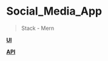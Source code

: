 # Social_Media_App
> Stack - Mern

**[UI](https://drive.google.com/file/d/1Mh94GlJxxJnEn3UqyFQKUNGMzuySK2uE/view?usp=drive_link)**

**[API](https://drive.google.com/file/d/1CPVg7xBtH-K2C4cMz8nP23GOnrh02UJG/view?usp=drive_link)**
